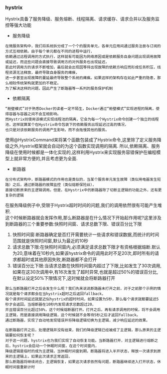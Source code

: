 ### hystrix
Hystrix具备了服务降级、服务熔断、线程隔离、请求缓存、请求合并以及服务监控等强大功能

* 服务降级
```
在微服务架构中，我们将系统拆分成了一个个的服务单元，各单元应用间通过服务注册与订阅的方式互相依赖。由于每个单元都在不同的进程中运行，
依赖通过远程调用的方式执行，这样就有可能因为网络原因或是依赖服务自身问题出现调用故障或延迟，而这些问题会直接导致调用方的对外服务也出现延迟，
若此时调用方的请求不断增加，最后就会出现因等待出现故障的依赖方响应而形成任务积压，线程资源无法释放，最终导致自身服务的瘫痪，
进一步甚至出现故障的蔓延最终导致整个系统的瘫痪。如果这样的架构存在如此严重的隐患，那么相较传统架构就更加的不稳定。
为了解决这样的问题，因此产生了断路器等一系列的服务保护机制
```

* 依赖隔离
```
“舱壁模式”对于熟悉Docker的读者一定不陌生，Docker通过“舱壁模式”实现进程的隔离，使得容器与容器之间不会互相影响。
而Hystrix则使用该模式实现线程池的隔离，它会为每一个Hystrix命令创建一个独立的线程池，这样就算某个在Hystrix命令包装下的依赖服务出现延迟过高的情况，
也只是对该依赖服务的调用产生影响，而不会拖慢其他的服务。
```

使用@HystrixCommand来将某个函数包装成了Hystrix命令,这里除了定义服务降级之外,Hystrix框架就会自动的为这个函数实现调用的隔离.
所以,依赖隔离、服务降级在使用时候都是一体化实现的,这样利用Hystrix来实现服务容错保护在编程模型上就非常方便的,并且考虑更为全面.


* 断路器
```
在分布式架构中，断路器模式的作用也是类似的，当某个服务单元发生故障（类似用电器发生短路）之后，通过断路器的故障监控（类似熔断保险丝），
直接切断原来的主逻辑调用。但是，在Hystrix中的断路器除了切断主逻辑的功能之外，还有更复杂的逻辑
```
在服务降级例子中,受限于Hystrix超时时间的问题,我们的调用依然很有可能产生堆积.  
这个时候断路器就会发挥作用,那么断路器是在什么情况下开始起作用呢?这里涉及到断路器的三个重要参数:快照时间窗、请求总数下限、错误百分比下限
1. 快照时间窗:断路器确定是否打开需要统计一些请求和错误数据,而统计的时间范围就是快照时间窗,默认为最近的10秒
2. 请求总数下限:在快照时间窗内,必须满足请求总数下限才有资格根据熔断.默认为20,意味着在10秒内,如果该hystrix命令的调用此时不足20次,即时所有的请求都超时或其他原因失败,断路器都不会打开
3. 错误百分比下限:当请求总数在快照时间窗内超过了下限,比如发生了30次调用,如果在这30次调用中,有16次发生了超时异常,也就是超过50%的错误百分比,在默认设定50%下限情况下,这时候就会将断路器打开


```
那么当断路器打开之后会发生什么呢？我们先来说说断路器未打开之前，对于之前那个示例的情况就是每个请求都会在当hystrix超时之后返回fallback，
每个请求时间延迟就是近似hystrix的超时时间，如果设置为5秒，那么每个请求就都要延迟5秒才会返回。当熔断器在10秒内发现请求总数超过20，
并且错误百分比超过50%，这个时候熔断器打开。打开之后，再有请求调用的时候，将不会调用主逻辑，而是直接调用降级逻辑，这个时候就不会等待5秒之后才返回fallback。
通过断路器，实现了自动地发现错误并将降级逻辑切换为主逻辑，减少响应延迟的效果。

在断路器打开之后，处理逻辑并没有结束，我们的降级逻辑已经被成了主逻辑，那么原来的主逻辑要如何恢复呢？
对于这一问题，hystrix也为我们实现了自动恢复功能。当断路器打开，对主逻辑进行熔断之后，hystrix会启动一个休眠时间窗，在这个时间窗内，
降级逻辑是临时的成为主逻辑，当休眠时间窗到期，断路器将进入半开状态，释放一次请求到原来的主逻辑上，如果此次请求正常返回，
那么断路器将继续闭合，主逻辑恢复，如果这次请求依然有问题，断路器继续进入打开状态，休眠时间窗重新计时
```